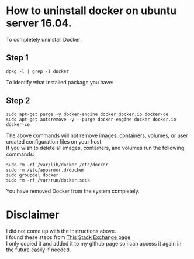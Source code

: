 

# How to uninstall docker on ubuntu server 16.04.


To completely uninstall Docker:

## Step 1
```
dpkg -l | grep -i docker
```
To identify what installed package you have:

## Step 2
```
sudo apt-get purge -y docker-engine docker docker.io docker-ce
sudo apt-get autoremove -y --purge docker-engine docker docker.io docker-ce
```
The above commands will not remove images, containers, volumes, or user created configuration files on your host.  
If you wish to delete all images, containers, and volumes run the following commands:
```
sudo rm -rf /var/lib/docker /etc/docker
sudo rm /etc/apparmor.d/docker
sudo groupdel docker
sudo rm -rf /var/run/docker.sock
```
You have removed Docker from the system completely.



# Disclaimer
I did not come up with the instructions above.  
I found these steps from [This Stack Exchange page](https://askubuntu.com/questions/935569/how-to-completely-uninstall-docker)  
I only copied it and added it to my github page so i can access it again in the future easily if needed.

